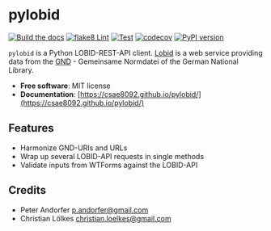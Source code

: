 # pylobid

[![Build the docs](https://github.com/csae8092/pylobid/actions/workflows/docs.yml/badge.svg)](https://github.com/csae8092/pylobid/actions/workflows/docs.yml)
[![flake8 Lint](https://github.com/csae8092/pylobid/actions/workflows/lint.yml/badge.svg)](https://github.com/csae8092/pylobid/actions/workflows/lint.yml)
[![Test](https://github.com/csae8092/pylobid/actions/workflows/test.yml/badge.svg)](https://github.com/csae8092/pylobid/actions/workflows/test.yml)
[![codecov](https://codecov.io/gh/csae8092/pylobid/graph/badge.svg?token=52C1Z6KJHM)](https://codecov.io/gh/csae8092/pylobid)
[![PyPI version](https://badge.fury.io/py/pylobid.svg)](https://badge.fury.io/py/pylobid)

`pylobid` is a Python LOBID-REST-API client. [Lobid](https://lobid.org) is a web service providing data from the [GND](https://www.dnb.de/DE/Professionell/Standardisierung/GND/gnd_node.html) - Gemeinsame Normdatei of the German National Library.

- **Free software**: MIT license
- **Documentation**: [https://csae8092.github.io/pylobid/](https://csae8092.github.io/pylobid/)

## Features

- Harmonize GND-URIs and URLs
- Wrap up several LOBID-API requests in single methods
- Validate inputs from WTForms against the LOBID-API

## Credits


* Peter Andorfer <p.andorfer@gmail.com>
* Christian Lölkes <christian.loelkes@gmail.com>

